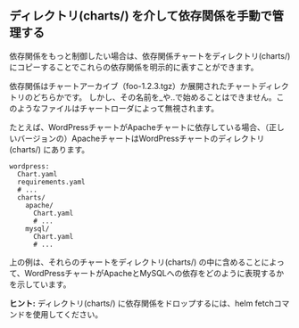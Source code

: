 ## ディレクトリ(charts/) を介して依存関係を手動で管理する

依存関係をもっと制御したい場合は、依存関係チャートをディレクトリ(charts/) にコピーすることでこれらの依存関係を明示的に表すことができます。

依存関係はチャートアーカイブ（foo-1.2.3.tgz）か展開されたチャートディレクトリのどちらかです。
しかし、その名前を_や..で始めることはできません。このようなファイルはチャートローダによって無視されます。

たとえば、WordPressチャートがApacheチャートに依存している場合、（正しいバージョンの）ApacheチャートはWordPressチャートのディレクトリ(charts/) にあります。

```
wordpress:
  Chart.yaml
  requirements.yaml
  # ...
  charts/
    apache/
      Chart.yaml
      # ...
    mysql/
      Chart.yaml
      # ...
```

上の例は、それらのチャートをディレクトリ(charts/) の中に含めることによって、WordPressチャートがApacheとMySQLへの依存をどのように表現するかを示しています。

**ヒント:** ディレクトリ(charts/) に依存関係をドロップするには、helm fetchコマンドを使用してください。

